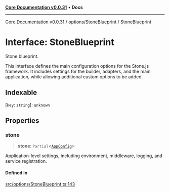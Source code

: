 [**Core Documentation v0.0.31**](../../../README.md) • **Docs**

***

[Core Documentation v0.0.31](../../../modules.md) / [options/StoneBlueprint](../README.md) / StoneBlueprint

# Interface: StoneBlueprint

Stone blueprint.

This interface defines the main configuration options for the Stone.js framework.
It includes settings for the builder, adapters, and the main application,
while allowing additional custom options to be added.

## Indexable

 \[`key`: `string`\]: `unknown`

## Properties

### stone

> **stone**: `Partial`\<[`AppConfig`](AppConfig.md)\>

Application-level settings, including environment, middleware, logging, and service registration.

#### Defined in

[src/options/StoneBlueprint.ts:143](https://github.com/stonemjs/core/blob/a25677efd9a5f5a45cc90fda3ed3e87df97e6124/src/options/StoneBlueprint.ts#L143)

